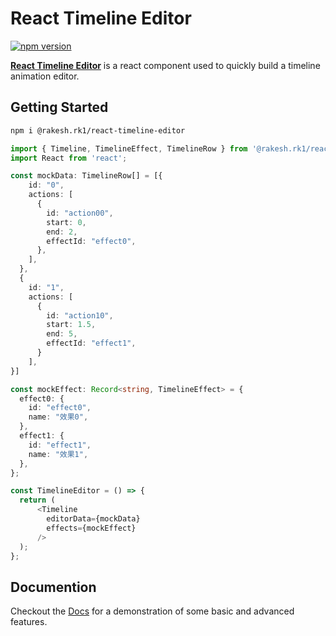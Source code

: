 # React Timeline Editor
[![npm version](https://img.shields.io/npm/v/@rakesh.rk1/react-timeline-editor.svg?style=flat-square)](https://www.npmjs.com/package/@rakesh.rk1/react-timeline-editor)

**[React Timeline Editor](https://zdarcy.com/)** is a react component used to quickly build a timeline animation editor.

## Getting Started

```bash
npm i @rakesh.rk1/react-timeline-editor
```

```ts
import { Timeline, TimelineEffect, TimelineRow } from '@rakesh.rk1/react-timeline-editor';
import React from 'react';

const mockData: TimelineRow[] = [{
    id: "0",
    actions: [
      {
        id: "action00",
        start: 0,
        end: 2,
        effectId: "effect0",
      },
    ],
  },
  {
    id: "1",
    actions: [
      {
        id: "action10",
        start: 1.5,
        end: 5,
        effectId: "effect1",
      }
    ],
}]

const mockEffect: Record<string, TimelineEffect> = {
  effect0: {
    id: "effect0",
    name: "效果0",
  },
  effect1: {
    id: "effect1",
    name: "效果1",
  },
};

const TimelineEditor = () => {
  return (
      <Timeline
        editorData={mockData}
        effects={mockEffect}
      />
  );
};
```

## Documention
Checkout the [Docs](https://zdarcy.com/) for a demonstration of some basic and advanced features.

